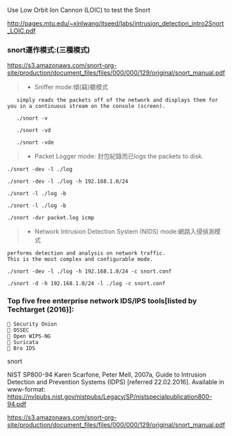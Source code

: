 
Use Low Orbit Ion Cannon (LOIC) to test the Snort

http://pages.mtu.edu/~xinlwang/itseed/labs/intrusion_detection_intro2Snort_LOIC.pdf

### snort運作模式:(三種模式)

https://s3.amazonaws.com/snort-org-site/production/document_files/files/000/000/129/original/snort_manual.pdf

>* Sniffer mode:傾(竊)聽模式
```
   simply reads the packets off of the network and displays them for you in a continuous stream on the console (screen).
   
   ./snort -v
   
   ./snort -vd
   
   ./snort -vde

```
>* Packet Logger mode: 封包紀錄而已logs the packets to disk.
```
./snort -dev -l ./log

./snort -dev -l ./log -h 192.168.1.0/24

./snort -l ./log -b

./snort -l ./log -b

./snort -dvr packet.log icmp
```
>* Network Intrusion Detection System (NIDS) mode:網路入侵偵測模式
```
performs detection and analysis on network traffic. 
This is the most complex and configurable mode.

./snort -dev -l ./log -h 192.168.1.0/24 -c snort.conf

./snort -d -h 192.168.1.0/24 -l ./log -c snort.conf

```

### Top five free enterprise network IDS/IPS tools[listed by Techtarget (2016)]: 
```
 Security Onion
 OSSEC
 Open WIPS-NG
 Suricata
 Bro IDS
```
snort

NIST SP800-94
Karen Scarfone, Peter Mell, 2007a, Guide to Intrusion Detection and Prevention Systems
(IDPS) [referred 22.02.2016]. Available in www-format: 
https://nvlpubs.nist.gov/nistpubs/Legacy/SP/nistspecialpublication800-94.pdf


https://s3.amazonaws.com/snort-org-site/production/document_files/files/000/000/129/original/snort_manual.pdf


